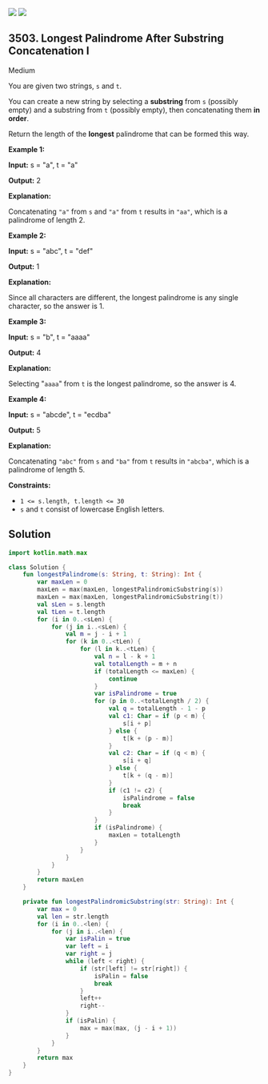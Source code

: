 [![](https://img.shields.io/github/stars/javadev/LeetCode-in-Kotlin?label=Stars&style=flat-square)](https://github.com/javadev/LeetCode-in-Kotlin)
[![](https://img.shields.io/github/forks/javadev/LeetCode-in-Kotlin?label=Fork%20me%20on%20GitHub%20&style=flat-square)](https://github.com/javadev/LeetCode-in-Kotlin/fork)

## 3503\. Longest Palindrome After Substring Concatenation I

Medium

You are given two strings, `s` and `t`.

You can create a new string by selecting a **substring** from `s` (possibly empty) and a substring from `t` (possibly empty), then concatenating them **in order**.

Return the length of the **longest** palindrome that can be formed this way.

**Example 1:**

**Input:** s = "a", t = "a"

**Output:** 2

**Explanation:**

Concatenating `"a"` from `s` and `"a"` from `t` results in `"aa"`, which is a palindrome of length 2.

**Example 2:**

**Input:** s = "abc", t = "def"

**Output:** 1

**Explanation:**

Since all characters are different, the longest palindrome is any single character, so the answer is 1.

**Example 3:**

**Input:** s = "b", t = "aaaa"

**Output:** 4

**Explanation:**

Selecting "`aaaa`" from `t` is the longest palindrome, so the answer is 4.

**Example 4:**

**Input:** s = "abcde", t = "ecdba"

**Output:** 5

**Explanation:**

Concatenating `"abc"` from `s` and `"ba"` from `t` results in `"abcba"`, which is a palindrome of length 5.

**Constraints:**

*   `1 <= s.length, t.length <= 30`
*   `s` and `t` consist of lowercase English letters.

## Solution

```kotlin
import kotlin.math.max

class Solution {
    fun longestPalindrome(s: String, t: String): Int {
        var maxLen = 0
        maxLen = max(maxLen, longestPalindromicSubstring(s))
        maxLen = max(maxLen, longestPalindromicSubstring(t))
        val sLen = s.length
        val tLen = t.length
        for (i in 0..<sLen) {
            for (j in i..<sLen) {
                val m = j - i + 1
                for (k in 0..<tLen) {
                    for (l in k..<tLen) {
                        val n = l - k + 1
                        val totalLength = m + n
                        if (totalLength <= maxLen) {
                            continue
                        }
                        var isPalindrome = true
                        for (p in 0..<totalLength / 2) {
                            val q = totalLength - 1 - p
                            val c1: Char = if (p < m) {
                                s[i + p]
                            } else {
                                t[k + (p - m)]
                            }
                            val c2: Char = if (q < m) {
                                s[i + q]
                            } else {
                                t[k + (q - m)]
                            }
                            if (c1 != c2) {
                                isPalindrome = false
                                break
                            }
                        }
                        if (isPalindrome) {
                            maxLen = totalLength
                        }
                    }
                }
            }
        }
        return maxLen
    }

    private fun longestPalindromicSubstring(str: String): Int {
        var max = 0
        val len = str.length
        for (i in 0..<len) {
            for (j in i..<len) {
                var isPalin = true
                var left = i
                var right = j
                while (left < right) {
                    if (str[left] != str[right]) {
                        isPalin = false
                        break
                    }
                    left++
                    right--
                }
                if (isPalin) {
                    max = max(max, (j - i + 1))
                }
            }
        }
        return max
    }
}
```